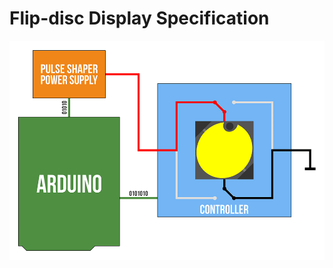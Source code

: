 # Flip-disc Display Specification



<p align="center"><img src="https://github.com/marcinsaj/Flipo-Flip-disc-Display-Specification/blob/main/extras/flip-disc-how-it-works-02.gif"></p>
